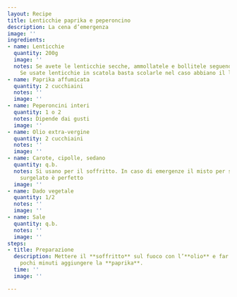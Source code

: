 ```yaml
---
layout: Recipe
title: Lenticchie paprika e peperoncino
description: La cena d’emergenza
image: ''
ingredients:
- name: Lenticchie
  quantity: 200g
  image: ''
  notes: Se avete le lenticchie secche, ammollatele e bollitele seguendo le istruzioni.
    Se usate lenticchie in scatola basta scolarle nel caso abbiano il liquido di conservazione.
- name: Paprika affumicata
  quantity: 2 cucchiaini
  notes: ''
  image: ''
- name: Peperoncini interi
  quantity: 1 o 2
  notes: Dipende dai gusti
  image: ''
- name: Olio extra-vergine
  quantity: 2 cucchiaini
  notes: ''
  image: ''
- name: Carote, cipolle, sedano
  quantity: q.b.
  notes: Si usano per il soffritto. In caso di emergenze il misto per soffritto pronto
    surgelato è perfetto
  image: ''
- name: Dado vegetale
  quantity: 1/2
  notes: ''
  image: ''
- name: Sale
  quantity: q.b.
  notes: ''
  image: ''
steps:
- title: Preparazione
  description: Mettere il **soffritto** sul fuoco con l’**olio** e far rosolare. Dopo
    pochi minuti aggiungere la **paprika**.
  time: ''
  image: ''

---
```

